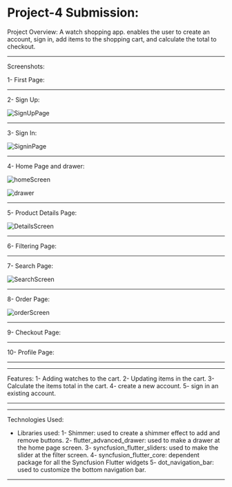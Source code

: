 # Project-4 Submission:

Project Overview:
   A watch shopping app. enables the user to create an account, sign in, add items to the shopping cart, and calculate the total to checkout.

------------------------------------------------------------------------------------------------------------------------------
Screenshots: 

1- First Page:



------------------------------------------------------------------------------------------------------------------------------
2- Sign Up:

![SignUpPage](https://github.com/RubaAlHilal/Project-4/assets/73358612/1a3a7e38-efc7-498a-b15f-a5ada86e1a94)


------------------------------------------------------------------------------------------------------------------------------
3- Sign In:

![SigninPage](https://github.com/RubaAlHilal/Project-4/assets/73358612/c837e101-ca60-46c9-a840-2b924127867e)


------------------------------------------------------------------------------------------------------------------------------
4- Home Page and drawer:


![homeScreen](https://github.com/RubaAlHilal/Project-4/assets/73358612/065734ba-88c8-4f43-81aa-59cfe4ee9c64)

![drawer](https://github.com/RubaAlHilal/Project-4/assets/73358612/2317e7ce-46bc-4a63-9799-40bd9bcbd264)


------------------------------------------------------------------------------------------------------------------------------
5- Product Details Page:


![DetailsScreen](https://github.com/RubaAlHilal/Project-4/assets/73358612/c5033733-e70f-423e-8808-b945fb588a08)

------------------------------------------------------------------------------------------------------------------------------
6- Filtering Page:



------------------------------------------------------------------------------------------------------------------------------
7- Search Page:

![SearchScreen](https://github.com/RubaAlHilal/Project-4/assets/73358612/e7ebb42d-ecb2-4cca-bfa5-b76116462214)


------------------------------------------------------------------------------------------------------------------------------
8- Order Page:

![orderScreen](https://github.com/RubaAlHilal/Project-4/assets/73358612/d060594d-90db-44a5-815f-803a4a663b1e)


------------------------------------------------------------------------------------------------------------------------------
9- Checkout Page:



------------------------------------------------------------------------------------------------------------------------------
10- Profile Page:




------------------------------------------------------------------------------------------------------------------------------
------------------------------------------------------------------------------------------------------------------------------

Features: 
1- Adding watches to the cart.
2- Updating items in the cart.
3- Calculate the items total in the cart.
4- create a new account.
5- sign in an existing account.

------------------------------------------------------------------------------------------------------------------------------
------------------------------------------------------------------------------------------------------------------------------
Technologies Used:
- Libraries used:
  1- Shimmer: used to create a shimmer effect to add and remove buttons.
  2- flutter_advanced_drawer: used to make a drawer at the home page screen.
  3- syncfusion_flutter_sliders: used to make the slider at the filter screen.
  4- syncfusion_flutter_core: dependent package for all the Syncfusion Flutter widgets
  5- dot_navigation_bar: used to customize the bottom navigation bar.


----------------------------------------------------------------------------------------------------------------------------------------------------------------------------------------------------------------------------------------------------------------------------------------------------------------------------------------------------------------------------------------------------------------------------------------------------------------------------------------------------------
